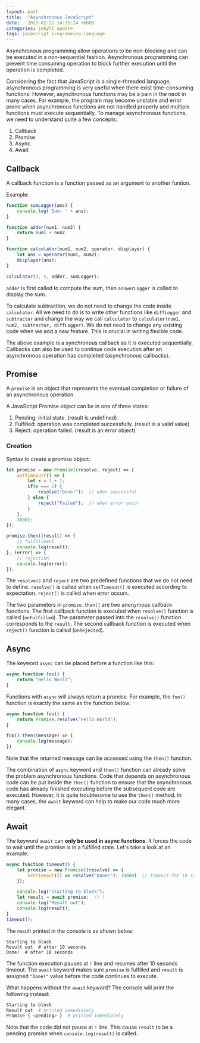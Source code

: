 ```yaml
---
layout: post
title:  "Asynchronous JavaScript"
date:   2023-02-21 14:35:24 +0800
categories: jekyll update
tags: javascript programming-language
---
```


Asynchronous programming allow operations to be non-blocking and can be executed in a non-sequential fashion. Asynchronous programming can prevent time consuming operation to block further execution until the operation is completed. 

Considering the fact that JavaScript is a single-threaded language, asynchronous programming is very useful when there exist time-consuming functions. However, asynchronous functions may be a pain in the neck in many cases. For example, the program may become unstable and error prone when asynchronous functions are not handled properly and multiple functions must execute sequentially. To manage asynchronous functions, we need to understand quite a few concepts:

1.  Callback
2.  Promise
3.  Async
4.  Await

## Callback

A callback function is a function passed as an argument to another funtion.

Example:

```javascript
function sumLogger(ans) {
    console.log('Sum: ' + ans);
}

function adder(num1, num2) {
    return num1 + num2
}

function calculator(num1, num2, operator, displayer) {
    let ans = operator(num1, num2);
    displayer(ans);
}

calculator(3, 5, adder, sumLogger);
```

`adder` is first called to compute the sum, then `answerLogger` is called to display the sum. 

To calculate subtraction, we do not need to change the code inside `calculator`. All we need to do is to write other functions like `diffLogger` and `subtractor` and change the way we call `calculator` to `calculator(num1, num2, subtractor, diffLogger)`. We do not need to change any existing code when we add a new feature. This is crucial in writing flexible code. 

The above example is a synchronous callback as it is executed sequentially. Callbacks can also be used to continue code execution after an asynchronous operation has completed (asynchronous callbacks).

## Promise

A `promise` is an object that represents the eventual completion or failure of an asynchronous operation. 

A JavaScript Promise object can be in one of three states:
1.  Pending: initial state. (result is undefined)
2.  Fulfilled: operation was completed successfully. (result is a valid value)
3.  Reject: operation failed. (result is an error object)

### Creation

Syntax to create a promise object:

```javascript
let promise = new Promise((resolve, reject) => {
    setTimeout(() => {
        let x = 1 + 1;
        if(x === 2) {
            resolve("Done!");  // when successful
        } else {
            reject("Failed");  // when error occur
        }
    },
    3000);
});

promise.then((result) => {
    // fulfillment
    console.log(result);
}, (error) => {
    // rejection
    console.log(error);
});
```

The `resolve()` and `reject` are two predefined functions that we do not need to define. `resolve()` is called when `setTimeout()` is executed according to expectation. `reject()` is called when error occurs.

The two parameters in `promise.then()` are two anonymous callback functions. The first callback function is executed when `resolve()` function is called (`onFulfilled`). The parameter passed into the `resolve()` function corresponds to the `result`. The second callback function is executed when `reject()` function is called (`onRejected`).

## Async

The keyword `async` can be placed before a function like this:

```javascript
async function foo() {
    return "Hello World";
}
```

Functions with `async` will always return a promise. For example, the `foo()` function is exactly the same as the function below:

```javascript
async function foo() {
    return Promise.resolve("Hello World");
}

foo().then((message) => {
    console.log(message);
})
```

Note that the returned message can be accessed using the `then()` function.

The combination of `async` keyword and `then()` function can already solve the problem asynchronous functions. Code that depends on asynchronous code can be put inside the `then()` function to ensure that the asynchronous code has already finished executing before the subsequent code are executed. However, it is quite troublesome to use the `then()` method. In many cases, the `await` keyword can help to make our code much more elegant.

## Await

The keyword `await` can **only be used in async functions**. It forces the code to wait until the promise is in a fulfilled state. Let's take a look at an example:

```javascript
async function timeout() {
    let promise = new Promise((resolve) => {
        setTimeout(() => resolve("Done!"), 10000)  // timeout for 10 seconds
    });

    console.log("Starting to block");
    let result = await promise;  // !
    console.log("Result out");
    console.log(result);
}
timeout();
```

The result printed in the console is as shown below:

```shell
Starting to block
Result out  # after 10 seconds
Done!  # after 10 seconds
```

The function execution pauses at `!` line and resumes after 10 seconds timeout. The `await` keyword makes sure `promise` is fulfilled and `result` is assigned `"Done!"` value before the code continues to execute. 

What happens without the `await` keyword? The console will print the following instead:

```bash
Starting to block
Result out  # printed immediately
Promise { <pending> }  # printed immediately
```

Note that the code did not pause at `!` line. This cause `result` to be a pending promise when `console.log(result)` is called.
